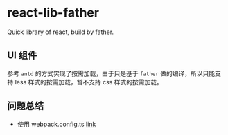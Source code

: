 # react-lib-father

Quick library of react, build by father.

## UI 组件

参考 `antd` 的方式实现了按需加载，由于只是基于 `father` 做的编译，所以只能支持 less 样式的按需加载，暂不支持 css 样式的按需加载。

## 问题总结

- 使用 webpack.config.ts [link](https://webpack.js.org/configuration/configuration-languages/#typescript)